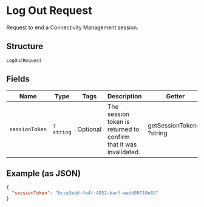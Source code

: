 
# Log Out Request

Request to end a Connectivity Management session.

## Structure

`LogOutRequest`

## Fields

| Name | Type | Tags | Description | Getter | Setter |
|  --- | --- | --- | --- | --- | --- |
| `sessionToken` | `?string` | Optional | The session token is returned to confirm that it was invalidated. | getSessionToken(): ?string | setSessionToken(?string sessionToken): void |

## Example (as JSON)

```json
{
  "sessionToken": "bcce3ea6-fe4f-4952-bacf-eadd80718e83"
}
```

